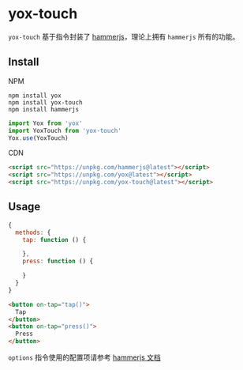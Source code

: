 # yox-touch

`yox-touch` 基于指令封装了 [hammerjs](http://hammerjs.github.io/)，理论上拥有 `hammerjs` 所有的功能。

## Install

NPM

```shell
npm install yox
npm install yox-touch
npm install hammerjs
```

```js
import Yox from 'yox'
import YoxTouch from 'yox-touch'
Yox.use(YoxTouch)
```

CDN

```html
<script src="https://unpkg.com/hammerjs@latest"></script>
<script src="https://unpkg.com/yox@latest"></script>
<script src="https://unpkg.com/yox-touch@latest"></script>
```

## Usage


```js
{
  methods: {
    tap: function () {

    },
    press: function () {

    }
  }
}
```

```html
<button on-tap="tap()">
  Tap
</button>
<button on-tap="press()">
  Press
</button>
```

`options` 指令使用的配置项请参考 [hammerjs 文档](http://hammerjs.github.io/)
